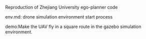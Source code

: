Reproduction of Zhejiang University ego-planner code

env.md: drone simulation environment start process

demo:Make the UAV fly in a square route in the gazebo simulation environment.
